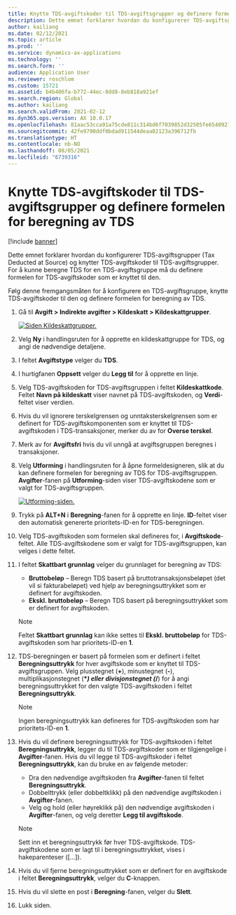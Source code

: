 ```yaml
---
title: Knytte TDS-avgiftskoder til TDS-avgiftsgrupper og definere formelen for beregning av TDS
description: Dette emnet forklarer hvordan du konfigurerer TDS-avgiftsgrupper (Tax Deducted at Source) og knytter TDS-avgiftskoder til TDS-avgiftsgrupper. For å kunne beregne TDS for en TDS-avgiftsgruppe må du definere formelen for TDS-avgiftskoder som er knyttet til den.
author: kailiang
ms.date: 02/12/2021
ms.topic: article
ms.prod: ''
ms.service: dynamics-ax-applications
ms.technology: ''
ms.search.form: ''
audience: Application User
ms.reviewer: roschlom
ms.custom: 15721
ms.assetid: b4b406fa-b772-44ec-8dd8-8eb818a921ef
ms.search.region: Global
ms.author: kailiang
ms.search.validFrom: 2021-02-12
ms.dyn365.ops.version: AX 10.0.17
ms.openlocfilehash: 81aac53cca91a75cde811c314bd6f7039852d32505fe6540921e17f3d1bbc7ad
ms.sourcegitcommit: 42fe9790ddf0bdad911544deaa82123a396712fb
ms.translationtype: HT
ms.contentlocale: nb-NO
ms.lasthandoff: 08/05/2021
ms.locfileid: "6739316"
---
```

# <a name="attach-tds-tax-codes-to-tds-tax-groups-and-define-the-formula-for-calculating-tds"></a>Knytte TDS-avgiftskoder til TDS-avgiftsgrupper og definere formelen for beregning av TDS

[!include [banner](../includes/banner.md)]

Dette emnet forklarer hvordan du konfigurerer TDS-avgiftsgrupper (Tax Deducted at Source) og knytter TDS-avgiftskoder til TDS-avgiftsgrupper. For å kunne beregne TDS for en TDS-avgiftsgruppe må du definere formelen for TDS-avgiftskoder som er knyttet til den.

Følg denne fremgangsmåten for å konfigurere en TDS-avgiftsgruppe, knytte TDS-avgiftskoder til den og definere formelen for beregning av TDS.

1. Gå til **Avgift \> Indirekte avgifter \> Kildeskatt \> Kildeskattgrupper**.

    [![Siden Kildeskattgrupper.](./media/apac-ind-TDS-29.png)](./media/apac-ind-TDS-29.png)

2. Velg **Ny** i handlingsruten for å opprette en kildeskattgruppe for TDS, og angi de nødvendige detaljene.
3. I feltet **Avgiftstype** velger du **TDS**.
4. I hurtigfanen **Oppsett** velger du **Legg til** for å opprette en linje.
5. Velg TDS-avgiftskoden for TDS-avgiftsgruppen i feltet **Kildeskattkode**. Feltet **Navn på kildeskatt** viser navnet på TDS-avgiftskoden, og **Verdi**-feltet viser verdien.
6. Hvis du vil ignorere terskelgrensen og unntaksterskelgrensen som er definert for TDS-avgiftskomponenten som er knyttet til TDS-avgiftskoden i TDS-transaksjoner, merker du av for **Overse terskel**.
7. Merk av for **Avgiftsfri** hvis du vil unngå at avgiftsgruppen beregnes i transaksjoner.
8. Velg **Utforming** i handlingsruten for å åpne formeldesigneren, slik at du kan definere formelen for beregning av TDS for TDS-avgiftsgruppen. **Avgifter**-fanen på **Utforming**-siden viser TDS-avgiftskodene som er valgt for TDS-avgiftsgruppen.

    [![Utforming-siden.](./media/apac-ind-TDS-30.png)](./media/apac-ind-TDS-30.png)

9. Trykk på **ALT+N** i **Beregning**-fanen for å opprette en linje. **ID**-feltet viser den automatisk genererte prioritets-ID-en for TDS-beregningen.
10. Velg TDS-avgiftskoden som formelen skal defineres for, i **Avgiftskode**-feltet. Alle TDS-avgiftskodene som er valgt for TDS-avgiftsgruppen, kan velges i dette feltet.
11. I feltet **Skattbart grunnlag** velger du grunnlaget for beregning av TDS:

    - **Bruttobeløp** – Beregn TDS basert på bruttotransaksjonsbeløpet (det vil si fakturabeløpet) ved hjelp av beregningsuttrykket som er definert for avgiftskoden.
    - **Ekskl. bruttobeløp** – Beregn TDS basert på beregningsuttrykket som er definert for avgiftskoden.

    > [!NOTE]
    > Feltet **Skattbart grunnlag** kan ikke settes til **Ekskl. bruttobeløp** for TDS-avgiftskoden som har prioritets-ID-en **1**.

12. TDS-beregningen er basert på formelen som er definert i feltet **Beregningsuttrykk** for hver avgiftskode som er knyttet til TDS-avgiftsgruppen. Velg plusstegnet (**+**), minustegnet (**-**), multiplikasjonstegnet (**\**_) eller divisjonstegnet (_*/**) for å angi beregningsuttrykket for den valgte TDS-avgiftskoden i feltet **Beregningsuttrykk**.

    > [!NOTE]
    > Ingen beregningsuttrykk kan defineres for TDS-avgiftskoden som har prioritets-ID-en **1**.

13. Hvis du vil definere beregningsuttrykk for TDS-avgiftskoden i feltet **Beregningsuttrykk**, legger du til TDS-avgiftskoder som er tilgjengelige i **Avgifter**-fanen. Hvis du vil legge til TDS-avgiftskoder i feltet **Beregningsuttrykk**, kan du bruke en av følgende metoder:

    - Dra den nødvendige avgiftskoden fra **Avgifter**-fanen til feltet **Beregningsuttrykk**.
    - Dobbelttrykk (eller dobbeltklikk) på den nødvendige avgiftskoden i **Avgifter**-fanen.
    - Velg og hold (eller høyreklikk på) den nødvendige avgiftskoden i **Avgifter**-fanen, og velg deretter **Legg til avgiftskode**.

    > [!NOTE]
    > Sett inn et beregningsuttrykk før hver TDS-avgiftskode. TDS-avgiftskodene som er lagt til i beregningsuttrykket, vises i hakeparenteser (\[...\]).

14. Hvis du vil fjerne beregningsuttrykket som er definert for en avgiftskode i feltet **Beregningsuttrykk**, velger du **C**-knappen.
15. Hvis du vil slette en post i **Beregning**-fanen, velger du **Slett**.
16. Lukk siden.
